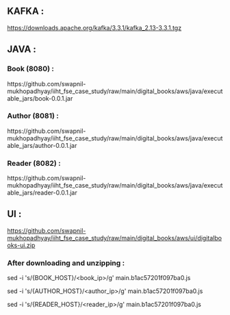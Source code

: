 <h2>KAFKA :</h2>

https://downloads.apache.org/kafka/3.3.1/kafka_2.13-3.3.1.tgz

<h2>JAVA :</h2>

<h3>Book (8080) :</h3>
https://github.com/swapnil-mukhopadhyay/iiht_fse_case_study/raw/main/digital_books/aws/java/executable_jars/book-0.0.1.jar

<h3>Author (8081) :</h3>
https://github.com/swapnil-mukhopadhyay/iiht_fse_case_study/raw/main/digital_books/aws/java/executable_jars/author-0.0.1.jar

<h3>Reader (8082) :</h3>
https://github.com/swapnil-mukhopadhyay/iiht_fse_case_study/raw/main/digital_books/aws/java/executable_jars/reader-0.0.1.jar

<h2>UI :</h2>

https://github.com/swapnil-mukhopadhyay/iiht_fse_case_study/raw/main/digital_books/aws/ui/digitalbooks-ui.zip

<h3>After downloading and unzipping : </h3>

sed -i 's/{BOOK_HOST}/<book_ip>/g' main.b1ac57201f097ba0.js

sed -i 's/{AUTHOR_HOST}/<author_ip>/g' main.b1ac57201f097ba0.js

sed -i 's/{READER_HOST}/<reader_ip>/g' main.b1ac57201f097ba0.js

